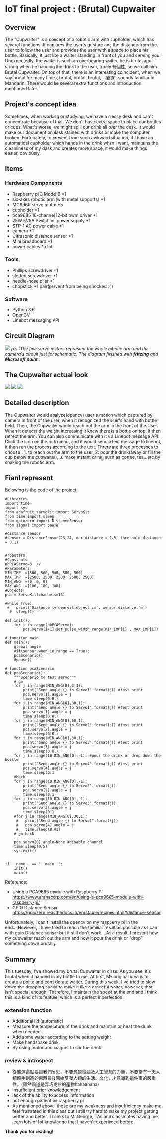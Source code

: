 # IoT final project : (Brutal) Cupwaiter


## Overview
The "Cupwaiter" is a concept of a robotic arm with cupholder, which has several functions. It captures the user's gesture and the distance from the user to follow the user and provides the user with a space to place his bottle. Basically, it just like a waiter standing in front of you and serving you. Unexpectedly, the waiter is such an overbearing waiter, he is brutal and strong when he handing the drink to the user, truely 有個性, so we call him Brutal Cupwaiter. On top of that, there is an interesting coincident, when we say brutal for many times, brutal, brutal, brutal, ...霸道!, sounds familiar in Mandarin. There would be several extra functions and introduction mentioned later.

## Project's concept idea
Sometimes, when working or studying, we have a messy desk and can't concentrate because of that. We don't have extra space to place our bottles or cups. What's worse, we might spill our drink all over the desk. It would make our document on dask stained with drinks or make the computer broken. Fortunately, to prevent from such awkward situation, if I have an automatical cupholder which hands in the drink when I want, maintains the cleanliness of my dask and creates more space, it would make things easier, obviously. 

## Items
### Hardware Components
* Raspberry pi 3 Model B *1
* six-axes robotic arm (with metal supports) *1
* MG996R servo motor *5
* cupholder *1
* pca9685 16-channel 12-bit pwm driver *1
* 25W 5V5A Switching power supply *1
* STP-1 AC power cable *1
* camera *1
* Ultrasonic distance sensor *1
* Mini breadboard *1
* power cables *a lot

### Tools
* Phillips screwdriver *1
* slotted screwdriver *1
* needle-nose plier *1
* chopstick *1 pair(prevent from being shocked :( )

### Software
* Python 3.6
* OpenCV
* Linebot messaging API



## Circuit Diagram
![](https://i.imgur.com/fk2ACCP.jpg)
*p.s :The five servo motors represent the whole robotic arm  and the camera's circuit just for schematic.*
*The diagram finished with **fritzing** and **Microsoft paint** .*

## The Cupwaiter actual look
![](https://i.imgur.com/kFBsjdI.jpg)
![](https://i.imgur.com/CHjdu3y.jpg)
![](https://i.imgur.com/TLLC8YI.jpg)


## Detailed description
The Cupwaiter would analyze(opencv) user's motion which captured by camera in front of the user, when it recognized the user's hand with bottle held. Then, the Cupwaiter would reach out the arm to the front of the User. When it detects the weight increasing it knew there is a bottle on top, it then retrect the arm.
You can also communicate with it via Linebot message API. Click the icon on the rich menu, and it would send a text message to linebot, it then run the process according to the text. Threre are three processes to choose : 1. to reach out the arm to the user, 2. pour the drink(away or fill the cup below the cupwaiter), 3. make instant drink, such as coffee, tea...etc by shaking the robotic arm.

## Fianl represent
Belowing is the code of the project.
```
#Libraries
import time
import sys
from adafruit_servokit import ServoKit
from time import sleep
from gpiozero import DistanceSensor
from signal import pause

#distance sensor 
#sensor = DistanceSensor(23,24, max_distance = 1.5, threshold_distance = 0.1)


#robotarm
#Constants
nbPCAServo=3  //
#Parameters
MIN_IMP  =[500, 500, 500, 500, 500]
MAX_IMP  =[2500, 2500, 2500, 2500, 2500]
MIN_ANG  =[0, 0, 0]
MAX_ANG  =[180, 180, 180]
#Objects
pca = ServoKit(channels=16)

#while True:
 #   print('Distance to nearest object is', sensor.distance,'m')
  #  sleep(1)
  
def init():
    for i in range(nbPCAServo):
        pca.servo[i+1].set_pulse_width_range(MIN_IMP[i] , MAX_IMP[i])

# function main 
def main():
    global angle
    #if(sensor.when_in_range == True):
    pcaScenario()
    #pause()
    
# function pcaScenario 
def pcaScenario():
    """Scenario to test servo"""
    # go
    for j in range(MIN_ANG[0],2,1):
        print("Send angle {} to Servo1".format(j)) #test print
        pca.servo[1].angle = j
        time.sleep(0.01)
    for j in range(MIN_ANG[0],30,1):
        print("Send angle {} to Servo1".format(j)) #test print
        pca.servo[1].angle = j
        time.sleep(0.01)
    for j in range(MIN_ANG[0],60,1):
        print("Send angle {} to Servo2".format(j)) #test print
        pca.servo[2].angle = j
        time.sleep(0.01)
    for j in range(MIN_ANG[0],30,1):
        print("Send angle {} to Servo3".format(j)) #test print
        pca.servo[3].angle = j
        time.sleep(0.01)
    for j in range(10,MIN_ANG[0],-1): #pour the drink or drop down the bottle
        print("Send angle {} to Servo4".format(j)) #test print
        pca.servo[4].angle = j
        time.sleep(0.1)        
    #back
    for j in range(10,MIN_ANG[0],-1):
        print("Send angle {} to Servo2".format(j))
        pca.servo[2].angle = j
        time.sleep(0.1)
    for j in range(10,MIN_ANG[0],-1):
        print("Send angle {} to Servo3".format(j))
        pca.servo[3].angle = j
        time.sleep(0.1)
    #for j in range(MIN_ANG[0],30,1):
     #   print("Send angle {} to Servo1".format(j))
     #   pca.servo[4].angle = j
     #   time.sleep(0.01)
    # go back

    pca.servo[0].angle=None #disable channel
    time.sleep(0.5)
    sys.exit()


if __name__ == '__main__':
    init()
    main()

```

Reference:
* Using a PCA9685 module with Raspberry Pi
https://www.aranacorp.com/en/using-a-pca9685-module-with-raspberry-pi/
* GPIO Distance Sensor https://gpiozero.readthedocs.io/en/stable/recipes.html#distance-sensor

Unfortunately, I can't install the opencv on my raspberry pi in the end....However, I have tried to reach the familiar result as possible as I can with gpio Distance sensor but it still don't work....As a result, I present how my cupwaiter reach out the arm and how it pour the drink or "drop" something down brutally.

## Summary
This tuesday, I've showed my brutal Cupwaiter in class. As you see, it's brutal when it handed in my bottle to me. At first, My original idea is to create a polite and considerate waiter. During this week, I've tried to slow down the dropping speed to make it like a graceful waiter, however, that isn't special enough. Therefore, I maintain the speed at the end and I think this is a kind of its feature, which is a perfect inperfection.

### extension function
* Additional lid (automatic)
* Measure the temperature of the drink and maintain or heat the drink when needed.
* Add some water according to the setting weight.
* Make handshake drink.
* By using motor and magnet to stir the drink.

### review & introspect
* 從霸道這點要讓我們省思，不要忽視電腦及人工智慧的力量，不要當有一天人類親手創造的東西最後開始反噬人類的生活、文化，才意識到這件事的嚴重性。(雖然霸道是弄巧成拙的產物hahaahaha)
* insufficient prior knowledgement
* lack of the ability to access imformation
* not enough patient on raspberry pi
* As mentioned above, those are my weakness and insufficiency make me feel frustrated in this class but I still try hard to make my project getting better and better. Thanks to Mr.George, TAs and classmates having me learn lots of Iot knowledge that I haven't experinced before.



**Thank you for reading!**
